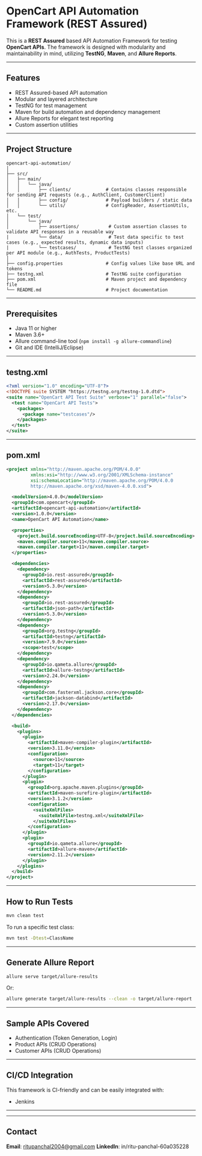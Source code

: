 # OpenCart API Automation Framework (REST Assured)

This is a **REST Assured** based API Automation Framework for testing **OpenCart APIs**. The framework is designed with modularity and maintainability in mind, utilizing **TestNG**, **Maven**, and **Allure Reports**.

---

## Features

- REST Assured-based API automation
- Modular and layered architecture
- TestNG for test management
- Maven for build automation and dependency management
- Allure Reports for elegant test reporting
- Custom assertion utilities

---

## Project Structure

```
opencart-api-automation/
│
├── src/
│   ├── main/
│   │   └── java/
│   │       ├── clients/             # Contains classes responsible for sending API requests (e.g., AuthClient, CustomerClient)
│   │       ├── config/              # Payload builders / static data
│   │       └── utils/               # ConfigReader, AssertionUtils, etc.
│   └── test/
│       └── java/
│           ├── assertions/           # Custom assertion classes to validate API responses in a reusable way
|           └── data/                 # Test data specific to test cases (e.g., expected results, dynamic data inputs)
|           └── testcases/            # TestNG test classes organized per API module (e.g., AuthTests, ProductTests)
│
├── config.properties                # Config values like base URL and tokens
├── testng.xml                       # TestNG suite configuration
├── pom.xml                          # Maven project and dependency file
└── README.md                        # Project documentation
```

---

## Prerequisites

- Java 11 or higher
- Maven 3.6+
- Allure command-line tool (`npm install -g allure-commandline`)
- Git and IDE (IntelliJ/Eclipse)

---

## testng.xml

```xml
<?xml version="1.0" encoding="UTF-8"?>
<!DOCTYPE suite SYSTEM "https://testng.org/testng-1.0.dtd">
<suite name="OpenCart API Test Suite" verbose="1" parallel="false">
  <test name="OpenCart API Tests">
    <packages>
      <package name="testcases"/>
    </packages>
  </test>
</suite>
```

---

## pom.xml

```xml
<project xmlns="http://maven.apache.org/POM/4.0.0"
         xmlns:xsi="http://www.w3.org/2001/XMLSchema-instance"
         xsi:schemaLocation="http://maven.apache.org/POM/4.0.0 
         http://maven.apache.org/xsd/maven-4.0.0.xsd">

  <modelVersion>4.0.0</modelVersion>
  <groupId>com.opencart</groupId>
  <artifactId>opencart-api-automation</artifactId>
  <version>1.0.0</version>
  <name>OpenCart API Automation</name>

  <properties>
    <project.build.sourceEncoding>UTF-8</project.build.sourceEncoding>
    <maven.compiler.source>11</maven.compiler.source>
    <maven.compiler.target>11</maven.compiler.target>
  </properties>

  <dependencies>
    <dependency>
      <groupId>io.rest-assured</groupId>
      <artifactId>rest-assured</artifactId>
      <version>5.3.0</version>
    </dependency>
    <dependency>
      <groupId>io.rest-assured</groupId>
      <artifactId>json-path</artifactId>
      <version>5.3.0</version>
    </dependency>
    <dependency>
      <groupId>org.testng</groupId>
      <artifactId>testng</artifactId>
      <version>7.9.0</version>
      <scope>test</scope>
    </dependency>
    <dependency>
      <groupId>io.qameta.allure</groupId>
      <artifactId>allure-testng</artifactId>
      <version>2.24.0</version>
    </dependency>
    <dependency>
      <groupId>com.fasterxml.jackson.core</groupId>
      <artifactId>jackson-databind</artifactId>
      <version>2.17.0</version>
    </dependency>
  </dependencies>

  <build>
    <plugins>
      <plugin>
        <artifactId>maven-compiler-plugin</artifactId>
        <version>3.11.0</version>
        <configuration>
          <source>11</source>
          <target>11</target>
        </configuration>
      </plugin>
      <plugin>
        <groupId>org.apache.maven.plugins</groupId>
        <artifactId>maven-surefire-plugin</artifactId>
        <version>3.1.2</version>
        <configuration>
          <suiteXmlFiles>
            <suiteXmlFile>testng.xml</suiteXmlFile>
          </suiteXmlFiles>
        </configuration>
      </plugin>
      <plugin>
        <groupId>io.qameta.allure</groupId>
        <artifactId>allure-maven</artifactId>
        <version>2.11.2</version>
      </plugin>
    </plugins>
  </build>
</project>
```

---

## How to Run Tests

```bash
mvn clean test
```

To run a specific test class:

```bash
mvn test -Dtest=ClassName
```

---

## Generate Allure Report

```bash
allure serve target/allure-results
```

Or:

```bash
allure generate target/allure-results --clean -o target/allure-report
```

---

## Sample APIs Covered

- Authentication (Token Generation, Login)
- Product APIs (CRUD Operations)
- Customer APIs (CRUD Operations)

---

## CI/CD Integration

This framework is CI-friendly and can be easily integrated with:

- Jenkins

---


---

## Contact

**Email**: ritupanchal2004@gmail.com
**LinkedIn**: in/ritu-panchal-60a035228
